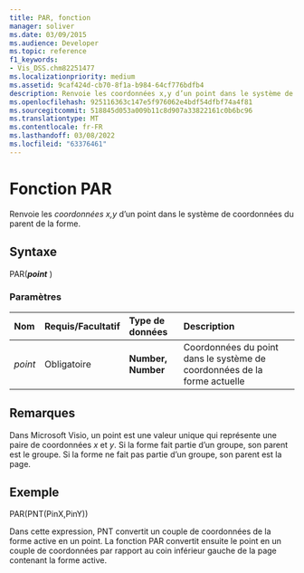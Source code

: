 ```yaml
---
title: PAR, fonction
manager: soliver
ms.date: 03/09/2015
ms.audience: Developer
ms.topic: reference
f1_keywords:
- Vis_DSS.chm82251477
ms.localizationpriority: medium
ms.assetid: 9caf424d-cb70-8f1a-b984-64cf776bdfb4
description: Renvoie les coordonnées x,y d’un point dans le système de coordonnées du parent de la forme.
ms.openlocfilehash: 925116363c147e5f976062e4bdf54dfbf74a4f81
ms.sourcegitcommit: 518845d053a009b11c8d907a33822161c0b6bc96
ms.translationtype: MT
ms.contentlocale: fr-FR
ms.lasthandoff: 03/08/2022
ms.locfileid: "63376461"
---
```

# <a name="par-function"></a>Fonction PAR

Renvoie les  _coordonnées x,y_ d’un point dans le système de coordonnées du parent de la forme.
  
## <a name="syntax"></a>Syntaxe

PAR(***point*** )
  
### <a name="parameters"></a>Paramètres

|**Nom**|**Requis/Facultatif**|**Type de données**|**Description**|
|:-----|:-----|:-----|:-----|
| _point_ <br/> |Obligatoire  <br/> |**Number, Number** <br/> |Coordonnées du point dans le système de coordonnées de la forme actuelle |

## <a name="remarks"></a>Remarques

Dans Microsoft Visio, un point est une valeur unique qui représente une paire de coordonnées *x* et *y*. Si la forme fait partie d’un groupe, son parent est le groupe. Si la forme ne fait pas partie d’un groupe, son parent est la page.
  
## <a name="example"></a>Exemple

PAR(PNT(PinX,PinY))
  
Dans cette expression, PNT convertit un couple de coordonnées de la forme active en un point. La fonction PAR convertit ensuite le point en un couple de coordonnées par rapport au coin inférieur gauche de la page contenant la forme active.
  